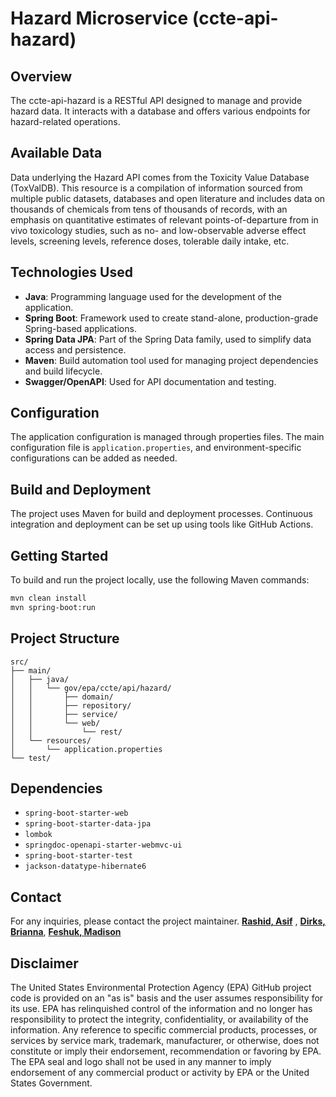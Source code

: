 # Hazard Microservice (ccte-api-hazard)

## Overview
The ccte-api-hazard is a RESTful API designed to manage and provide hazard data. It interacts with a database and offers various endpoints for hazard-related operations.

## Available Data
Data underlying the Hazard API comes from the Toxicity Value Database (ToxValDB). This resource is a compilation of information sourced from multiple public datasets, databases and open literature and includes data on thousands of chemicals from tens of thousands of records, with an emphasis on quantitative estimates of relevant points-of-departure from in vivo toxicology studies, such as no- and low-observable adverse effect levels, screening levels, reference doses, tolerable daily intake, etc.

## Technologies Used
- **Java**: Programming language used for the development of the application.
- **Spring Boot**: Framework used to create stand-alone, production-grade Spring-based applications.
- **Spring Data JPA**: Part of the Spring Data family, used to simplify data access and persistence.
- **Maven**: Build automation tool used for managing project dependencies and build lifecycle.
- **Swagger/OpenAPI**: Used for API documentation and testing.

## Configuration
The application configuration is managed through properties files. The main configuration file is `application.properties`, and environment-specific configurations can be added as needed.

## Build and Deployment
The project uses Maven for build and deployment processes. Continuous integration and deployment can be set up using tools like GitHub Actions.

## Getting Started
To build and run the project locally, use the following Maven commands:

```sh
mvn clean install
mvn spring-boot:run
```

## Project Structure
```plaintext
src/
├── main/
│   ├── java/
│   │   └── gov/epa/ccte/api/hazard/
│   │       ├── domain/
│   │       ├── repository/
│   │       ├── service/
│   │       └── web/
│   │           └── rest/
│   └── resources/
│       └── application.properties
└── test/
```

## Dependencies
- `spring-boot-starter-web`
- `spring-boot-starter-data-jpa`
- `lombok`
- `springdoc-openapi-starter-webmvc-ui`
- `spring-boot-starter-test`
- `jackson-datatype-hibernate6`


## Contact
 For any inquiries, please contact the project maintainer. **[Rashid, Asif](https://github.com/asif-rashid)** , **[Dirks, Brianna](https://github.com/bridirks)**, **[Feshuk, Madison](https://github.com/madison-feshuk)**

## Disclaimer
The United States Environmental Protection Agency (EPA) GitHub project code is provided on an "as is" basis and the user assumes responsibility for its use. EPA has relinquished control of the information and no longer has responsibility to protect the integrity, confidentiality, or availability of the information. Any reference to specific commercial products, processes, or services by service mark, trademark, manufacturer, or otherwise, does not constitute or imply their endorsement, recommendation or favoring by EPA. The EPA seal and logo shall not be used in any manner to imply endorsement of any commercial product or activity by EPA or the United States Government. 
